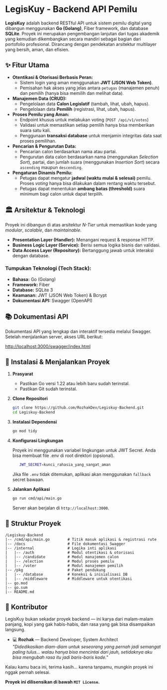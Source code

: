 # LegisKuy - Backend API Pemilu

**LegisKuy** adalah backend RESTful API untuk sistem pemilu digital yang dibangun menggunakan **Go (Golang)**, Fiber framework, dan database **SQLite**. Proyek ini merupakan pengembangan lanjutan dari tugas akademik yang kemudian dikembangkan secara mandiri sebagai bagian dari portofolio profesional. Dirancang dengan pendekatan arsitektur multilayer yang bersih, aman, dan efisien.

## ✨ Fitur Utama

- **Otentikasi & Otorisasi Berbasis Peran:**
  - Sistem login yang aman menggunakan **JWT (JSON Web Token)**.
  - Pemisahan hak akses yang jelas antara `petugas` (manajemen penuh) dan pemilih (hanya bisa memilih dan melihat data).
- **Manajemen Data (CRUD):**
  - Pengelolaan data **Calon Legislatif** (tambah, lihat, ubah, hapus).
  - Pengelolaan data **Pemilih** (registrasi, lihat, ubah, hapus).
- **Proses Pemilu yang Aman:**
  - Endpoint khusus untuk melakukan voting (`POST /api/v1/votes`)
  - Validasi untuk memastikan setiap pemilih hanya bisa memberikan suara satu kali.
  - Penggunaan **transaksi database** untuk menjamin integritas data saat proses pemilihan.
- **Pencarian & Pengurutan Data:**
  - Pencarian calon berdasarkan nama atau partai.
  - Pengurutan data calon berdasarkan nama (menggunakan _Selection Sort_), partai, dan jumlah suara (menggunakan _Insertion Sort_) secara `ascending` maupun `descending`.
- **Pengaturan Dinamis Pemilu:**
  - Petugas dapat mengatur **jadwal (waktu mulai & selesai)** pemilu. Proses _voting_ hanya bisa dilakukan dalam rentang waktu tersebut.
  - Petugas dapat menentukan **ambang batas (threshold)** suara minimum bagi calon untuk dapat terpilih.

## 🏛️ Arsitektur & Teknologi

Proyek ini dibangun di atas arsitektur _N-Tier_ untuk memastikan kode yang _modular_, _scalable_, dan _maintainable_.

- **Presentation Layer (Handler):** Menangani request & response HTTP.
- **Business Logic Layer (Service):** Berisi semua logika bisnis dan validasi.
- **Data Access Layer (Repository):** Bertanggung jawab untuk interaksi dengan database.

### Tumpukan Teknologi (Tech Stack):

- **Bahasa:** Go (Golang)
- **Framework:** Fiber
- **Database:** SQLite 3
- **Keamanan:** JWT (JSON Web Token) & Bcrypt
- **Dokumentasi API:** Swagger (OpenAPI)

## 📚 Dokumentasi API

Dokumentasi API yang lengkap dan interaktif tersedia melalui Swagger. Setelah menjalankan server, akses URL berikut:

[http://localhost:3000/swagger/index.html](http://localhost:3000/swagger/index.html)

## 🚀 Instalasi & Menjalankan Proyek

1. **Prasyarat**
   
   - Pastikan Go versi 1.22 atau lebih baru sudah terinstal.
   - Pastikan Git sudah terinstal.

2. **Clone Repositori**
   
   ```bash
   git clone https://github.com/RozhakDev/Legiskuy-Backend.git
   cd Legiskuy-Backend
   ```

3. **Instalasi Dependensi**
   
   ```bash
   go mod tidy
   ```

4. **Konfigurasi Lingkungan**
   
   Proyek ini menggunakan variabel lingkungan untuk JWT Secret. Anda bisa membuat file .env di root direktori (opsional).
   
   ```sh
      JWT_SECRET=kunci_rahasia_yang_sangat_aman
   ```
   
   Jika file `.env` tidak ditemukan, aplikasi akan menggunakan `fallback` secret bawaan.

5. **Jalankan Aplikasi**
   
   ```bash
   go run cmd/api/main.go
   ```
   
    Server akan berjalan di `http://localhost:3000`.

## 📂 Struktur Proyek

```text
/Legiskuy-Backend
|-- /cmd/api/main.go        # Titik masuk aplikasi & registrasi rute
|-- /docs                   # File dokumentasi Swagger
|-- /internal               # Logika inti aplikasi
|   |-- /auth               # Modul otentikasi & otorisasi
|   |-- /candidate          # Modul manajemen calon
|   |-- /election           # Modul proses pemilu
|   |-- /voter              # Modul manajemen pemilih
|-- /pkg                    # Paket pendukung
|   |-- /database           # Koneksi & inisialisasi DB
|   |-- /middleware         # Middleware untuk otentikasi
|-- go.mod
|-- go.sum
|-- README.md
```

## 👤 Kontributor

LegisKuy bukan sekadar proyek backend — ini karya dari malam-malam panjang, kopi yang gak habis-habis, dan rasa yang gak bisa disampaikan langsung.

- 💻 **Rozhak** — Backend Developer, System Architect  
  _"Didedikasikan diam-diam untuk seseorang yang pernah jadi semangat paling tulus... walau hanya bisa mencintai dari jauh, setidaknya aku bisa mengubah rasa itu jadi baris-baris kode."_  

Kalau kamu baca ini, terima kasih… karena tanpamu, mungkin proyek ini nggak pernah selesai.

**Proyek ini dilisensikan di bawah `MIT License`.**